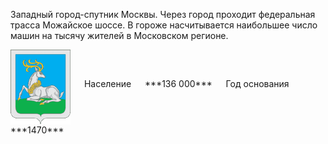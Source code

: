 <!--2022-01-11 01:24:04-->
Западный город-спутник Москвы.
Через город проходит федеральная трасса Можайское шоссе.
В гороже насчитывается наибольшее число машин на тысячу жителей в Московском регионе.

<span class="dt">
  <img src="Odintsovo.gif" align="middle" width="96px"> &emsp; 
<span class="dtc">
  Население &emsp; ***136 000*** &emsp;
  Год основания &emsp; ***1470***
</span>
</span>